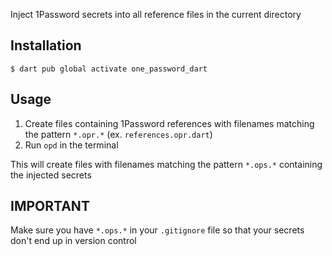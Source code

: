 Inject 1Password secrets into all reference files in the current directory

## Installation

```console
$ dart pub global activate one_password_dart
```

## Usage

1. Create files containing 1Password references with filenames matching the pattern `*.opr.*` (ex. `references.opr.dart`)
2. Run `opd` in the terminal

This will create files with filenames matching the pattern `*.ops.*` containing the injected secrets

## IMPORTANT

Make sure you have `*.ops.*` in your `.gitignore` file so that your secrets don't end up in version control